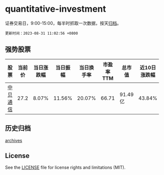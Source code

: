 # quantitative-investment

证券交易日，9:00-15:00，每半时抓取一次数据，按天[归档](archives)。

`更新时间：2023-08-31 11:02:56 +0800`

## 强势股票

|股票|当前价|当日涨跌幅|当日振幅|当日换手率|市盈率TTM|总市值|近10日涨跌幅|
|----|----|----|----|----|----|----|----|
|[中贝通信](https://xueqiu.com/S/SH603220)|27.2|8.07%|11.56%|20.07%|66.71|91.49亿|43.84%|

## 历史归档

[archives](archives)

## License

See the [LICENSE](LICENSE) file for license rights and limitations (MIT).